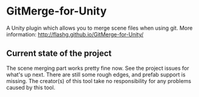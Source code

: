 GitMerge-for-Unity
==================

A Unity plugin which allows you to merge scene files when using git.
More information: http://flashg.github.io/GitMerge-for-Unity/

## Current state of the project

The scene merging part works pretty fine now. See the project issues for what's up next.
There are still some rough edges, and prefab support is missing.
The creator(s) of this tool take no responsibility for any problems caused by this tool.
